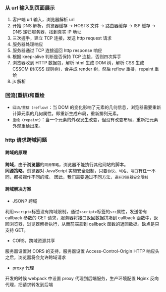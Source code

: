 ### 从 url 输入到页面展示

1. 客户端 url 输入，浏览器解析 url
2. 开始 DNS 解析，浏览器缓存 -> HOSTS 文件 -> 路由器缓存 -> ISP 缓存 -> DNS 递归服务器，找到真实 IP 地址
3. 三次握手，建立 TCP 连接，发送 http request 请求
4. 服务器处理响应
5. 服务器通过 TCP 连接返回 http response 响应
6. 根据 keep-alive 判断是否保持 TCP 连接，否则四次挥手
7. 浏览器收到 HTTP 数据包，解析 html 生成 DOM 树，解析 CSS 生成 CSSOM 树(CSS 规则树)，合并成 render 树，然后 reflow 重排，repaint 重绘
8. js 解析

### 回流(重排)和重绘

- `回流/重排（reflow）`：当 DOM 的变化影响了元素的几何信息，浏览器需要重新计算元素的几何属性。即重新生成布局，重新排列元素。
- `重绘（repaint）`：当一个元素的外观发生改变，但没有改变布局，重新把元素外观重绘出来。

### http 请求跨域问题

#### 跨域的原理

**跨域**，由于**浏览器**的`同源策略`，浏览器不能执行其他网站的脚本。  
**同源策略**，浏览器对 JavaScript 实施安全限制，只要`协议`、`域名`、`端口`有任一不同，都被视作不同的域。
因此，我们需要通过不同方法，`避开浏览器安全限制`

#### 跨域解决方案

- JSONP 跨域

利用`<script>`标签没有跨域限制，通过`<script>`标签的`src`属性，发送带有 callback 参数的 GET 请求，服务器将接口返回数据拼凑到 callback 函数中，返回浏览器，浏览器解析执行，从而前端拿到 callback 函数的返回数据。缺点是只支持 GET。

- CORS，跨域资源共享

服务器设置对 CORS 的支持，服务器设置 Access-Control-Origin HTTP 响应头之后，浏览器将会允许跨域请求

- proxy 代理

开发的时候 webpack 中设置 proxy 代理到后端服务，生产环境配置 Nginx 反向代理，把请求转发到后端
